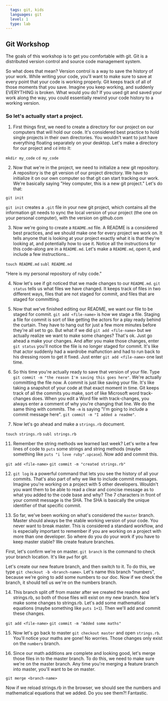 ```yaml
---
  tags: git, kids 
  languages: git
  level: 1
  type: lab
---
```


## Git Workshop

The goals of this workshop is to get you comfortable with git. Git is a distributed version control and source code management system. 

So what does that mean? Version control is a way to save the history of your work. While writing your code, you'll want to make sure to save at every point that your code is working properly. Git keeps track of all of those moments that you save. Imagine you keep working, and suddenly EVERYTHING is broken. What would you do? If you used git and saved your work along the way, you could essentially rewind your code history to a working version.

### So let's actually start a project.

1. First things first, we need to create a directory for our project on our computers that will hold our code. It's considered best practice to hold single projects in their own directories. You wouldn't want to just have everything floating separately on your desktop. Let's make a directory for our project and `cd` into it:

`mkdir my_code`
`cd my_code`

2. Now that we're in the project, we need to initialize a new git repository. A repository is the git version of our project directory. We have to initialize it on our own computer so that git can start tracking our work. We're basically saying "Hey computer, this is a new git project." Let's do that:

`git init` 

`git init` creates a `.git` file in your new git project, which contains all the information git needs to sync the local version of your project (the one on your personal computer), with the version on github.com

3. Now we're going to create a `README.md` file. A README is a considered best practices, and we should make one for every project we work on. It tells anyone that is looking at your project exactly what it is that they're looking at, and potentially how to use it. Notice all the instructions for this code-along are in a `README.md`. Let's make a `README.md`, open it, and include a few instructions...

`touch README.md`
`subl README.md` 

"Here is my personal repository of ruby code."

4. Now let's see if git noticed that we made changes to our `README.md`. `git status` tells us what files we have changed. It keeps track of files in two different ways, files that are not staged for commit, and files that are staged for committing.

5. Now that we've finished editing our README, we want our file to be staged for commit. `git add <file-name>` is how we stage a file. Staging a file for commit is sort of like getting the actors for a play ready behind the curtain. They have to hang out for just a few more minutes before they're all set to go. But what if we did `git add <file-name>` but we actually realize we want to make some changes? That's ok. Just go ahead a make your changes. And after you make those changes, enter `git status` you'll notice the file is no longer staged for commit. It's like that actor suddenly had a wardrobe malfunction and had to run back to his dressing room to get it fixed. Just enter `git add <file-name>` one last time. 

6. So this time you're actually ready to save that version of your file. Type `git commit -m "the reason I'm saving this goes here"`. We're actually committing the file now. A commit is just like saving your file. It's like taking a snapshot of your code at that exact moment in time. Git keeps track of all the commits you make, sort of like Microsoft word track-changes does. When you edit a Word file with track-changes, you always enter a comment of why you're changing that line. We do the same thing with commits. The `-m` is saying "I'm going to include a commit message here". 
`git commit -m "I added a readme"`.

7. Now let's go ahead and make a `strings.rb` document.

`touch strings.rb`
`subl strings.rb`

11. Remember the string methods we learned last week? Let's write a few lines of code to `puts` some strings and string methods (maybe something like `puts "i love ruby".upcase`). Now add and commit this.

`git add <file-name>`
`git commit -m "created strings.rb"`

12. `git log` is a powerful command that lets you see the history of all your commits. That's also part of why we like to include commit messages. Imagine you're working on a project with 5 other developers. Wouldn't you want them to be able to read a clear and concise message as to what you added to the code base and why? The 7 characters in front of your commit message is the SHA. The SHA is basically the unique identifier of that specific commit.

13. So far, we've been working on what's considered the `master` branch. Master should always be the stable working version of your code. You never want to break master. This is considered a standard workflow, and is especially important to remember if you are working on a project with more than one developer. So where do you do your work if you have to keep master stable? We create feature branches. 

First, let's confirm we're on master. `git branch` is the command to check your branch location. It's like `pwd` for git.

Let's create our new feature branch, and then switch to it. To do this, we type `git checkout -b <branch-name>`. Let's name this branch "numbers", because we're going to add some numbers to our doc. Now if we check the branch, it should tell us we're on the numbers branch.

14. This branch split off from master after we created the readme and strings.rb, so both of those files will exist on my new branch. Now let's make some changes to strings.rb. Let's add some mathematical equations (maybe something like `puts 1+1`). Then we'll add and commit these changes.

`git add <file-name>`
`git commit -m "Added some maths"`

15. Now let's go back to master `git checkout master` and open `strings.rb`. You'll notice your maths are gone! No worries. Those changes only exist on the `numbers` branch.

16. Since our math additions are complete and looking good, let's merge those files in to the master branch. To do this, we need to make sure we're on the master branch. Any time you're merging a feature branch into master, you'll want to be on master. 

`git merge <branch-name>`

Now if we reload strings.rb in the browser, we should see the numbers and mathematical equations that we added. Do you see them?! Fantastic.

